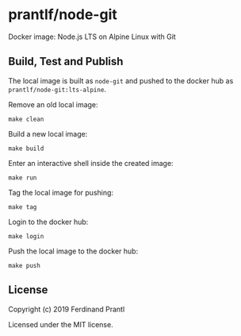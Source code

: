 # prantlf/node-git

Docker image: Node.js LTS on Alpine Linux with Git

## Build, Test and Publish

The local image is built as `node-git` and pushed to the docker hub as `prantlf/node-git:lts-alpine`.

Remove an old local image:

    make clean

Build a new local image:

    make build

Enter an interactive shell inside the created image:

    make run

Tag the local image for pushing:

    make tag

Login to the docker hub:

    make login

Push the local image to the docker hub:

    make push

## License

Copyright (c) 2019 Ferdinand Prantl

Licensed under the MIT license.
